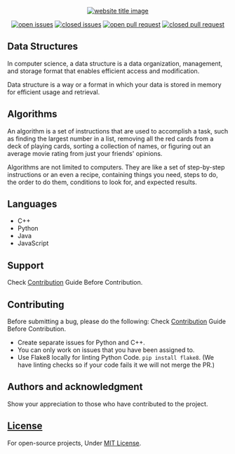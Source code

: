 <p align="center">
  <a href="http://codeperfectplus.herokuapp.com/"><img src="https://capsule-render.vercel.app/api?type=rect&color=666666&height=100&section=header&text=Algorithms%20And%20Data%20Structures&fontSize=55%&fontColor=ffffff&fontAlignY=65" alt="website title image"></a>
</p>

<p align="center">
<a href="https://github.com/hoangtien2k3qx1/awesomeScripts/issues"><img src="https://img.shields.io/github/issues-raw/codeperfectplus/AlgorithmsAndDataStructure?style=for-the-badge" alt="open issues"></a>
<a href="https://github.com/hoangtien2k3qx1/awesomeScripts/issues"><img src="https://img.shields.io/github/issues-closed-raw/codeperfectplus/Data-Structure-And-Algorithm?style=for-the-badge" alt="closed issues"><a/>
<a href="https://github.com/hoangtien2k3qx1/awesomeScripts/pulls"><img src="https://img.shields.io/github/issues-pr-raw/codeperfectplus/Data-Structure-And-Algorithm?style=for-the-badge" alt="open pull request"></a>
<a href="https://github.com/hoangtien2k3qx1/awesomeScripts/pulls"><img src="https://img.shields.io/github/issues-pr-closed-raw/codeperfectplus/Data-Structure-And-Algorithm?style=for-the-badge" alt="closed pull request"></a>
</p>


## Data Structures

In computer science, a data structure is a data organization, management, and storage format that enables efficient access and modification.

Data structure is a way or a format in which your data is stored in memory for efficient usage and retrieval.

## Algorithms

An algorithm is a set of instructions that are used to accomplish a task, such as finding the largest number in a list, removing all the red cards from a deck of playing cards, sorting a collection of names, or figuring out an average movie rating from just your friends' opinions.

Algorithms are not limited to computers. They are like a set of step-by-step instructions or an even a recipe, containing things you need, steps to do, the order to do them, conditions to look for, and expected results.

## Languages
- C++
- Python
- Java
- JavaScript

## Support

Check [Contribution](/CONTRIBUTING.md) Guide Before Contribution.

## Contributing

Before submitting a bug, please do the following:
Check [Contribution](/CONTRIBUTING.md) Guide Before Contribution.

- Create separate issues for Python and C++.
- You can only work on issues that you have been assigned to.
- Use Flake8 locally for linting Python Code. `pip install flake8`.
  (We have linting checks so if your code fails it we will not merge the PR.)

## Authors and acknowledgment

Show your appreciation to those who have contributed to the project.

## [License](/LICENSE)

For open-source projects, Under [MIT License](/LICENSE).


